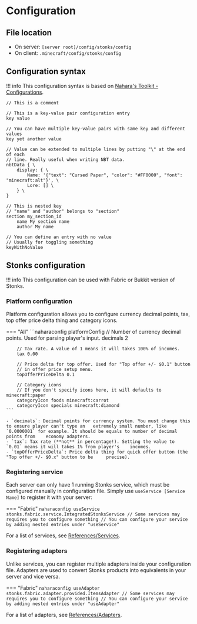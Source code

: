 # Configuration
## File location
- On server: `[server root]/config/stonks/config`
- On client: `.minecraft/config/stonks/config`

## Configuration syntax
!!! info
    This configuration syntax is based on [Nahara's Toolkit - Configurations](https://github.com/nahkd123/nahara-toolkit).

```naharaconfig
// This is a comment

// This is a key-value pair configuration entry
key value

// You can have multiple key-value pairs with same key and different values
key yet another value

// Value can be extended to multiple lines by putting "\" at the end of each
// line. Really useful when writing NBT data.
nbtData { \
    display: { \
        Name: '{"text": "Cursed Paper", "color": "#FF0000", "font": "minecraft:alt"}', \
        Lore: [] \
    } \
}

// This is nested key
// "name" and "author" belongs to "section"
section my_section_id
    name My section name
    author My name

// You can define an entry with no value
// Usually for toggling something
keyWithNoValue
```

## Stonks configuration
!!! info
    This configuration can be used with Fabric or Bukkit version of Stonks.

### Platform configuration
Platform configuration allows you to configure currency decimal points, tax, top offer price delta thing and category icons.

=== "All"
    ```naharaconfig
    platformConfig
        // Number of currency decimal points. Used for parsing player's input.
        decimals 2

        // Tax rate. A value of 1 means it will takes 100% of incomes.
        tax 0.00

        // Price delta for top offer. Used for "Top offer +/- $0.1" button
        // in offer price setup menu.
        topOfferPriceDelta 0.1

        // Category icons
        // If you don't specify icons here, it will defaults to minecraft:paper
        categoryIcon foods minecraft:carrot
        categoryIcon specials minecraft:diamond
    ```

    - `decimals`: Decimal points for currency system. You must change this to ensure player can't type an   extremely small number, like `0.0000001` for example. It should be equals to number of decimal points from    economy adapters.
    - `tax`: Tax rate (**not** in percentage!). Setting the value to `0.01` means it will takes 1% from player's    incomes.
    - `topOfferPriceDelta`: Price delta thing for quick offer button (the "Top offer +/- $0.x" button to be     precise).

### Registering service
Each server can only have 1 running Stonks service, which must be configured manually in configuration file. Simply use `useService [Service Name]` to register it with your server:

=== "Fabric"
    ```naharaconfig
    useService stonks.fabric.service.IntegratedStonksService
        // Some services may requires you to configure something
        // You can configure your service by adding nested entries under "useService"
    ```

For a list of services, see [References/Services](../References/Services/IntegratedStonksService.md).

### Registering adapters
Unlike services, you can register multiple adapters inside your configuration file. Adapters are used to convert Stonks products into equivalents in your server and vice versa.

=== "Fabric"
    ```naharaconfig
    useAdapter stonks.fabric.adapter.provided.ItemsAdapter
        // Some services may requires you to configure something
        // You can configure your service by adding nested entries under "useAdapter"
    ```

For a list of adapters, see [References/Adapters](../References/Adapters/CommonEconomyAdapter.md).
